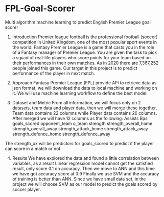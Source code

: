 # FPL-Goal-Scorer
Multi algorithm machine learning to predict English Premier League goal scorer

1. Introduction
Premier league football is the professional football (soccer) competition in United Kingdom, one of the most popular sport events in the world. Fantasy Premier League is a game that casts you in the role of a Fantasy manager of Premier League. You are given the task to pick a squad of real-life players who score points for your team based on their performances in their own matches. As in 2020 there are 7,367,252 people joined this game. Our target in this project is to predict performance of the player in next match.

2. Approach
Fantasy Premier League (FPL) provide API to retrieve data as json format, we will download the data to local machine and working on it. We will use machine learning workflow to define the best model.


3. Dataset and Metric
From all information, we will focus only on 2 datasets, team data and player data, then we will merge these together. Team data contains 22 columns while Player data contains 20 columns. After merged we will have 12 columns as the following:
Assists 
Bps 
goals_scored 
opponent_team
o_team
strength
strength_overall_home
strength_overall_away
strength_attack_home
strength_attack_away
strength_defence_home
strength_defence_away

The strength_xx will be predictors for goals_scored to predict if the player can score in a match or not.

4. Results
We have explored the data and found a little correlation between variables, as a result Linear regression model cannot get the satisfied result, only score 0.1 on accuracy. Then we move to ANN and this time we have got accuracy score at 0.9 Finally we use SVM and the accuracy of training is better than ANN.
Since we have small data set, in the project we will choose SVM as our model to predict the goals scored by soccer player.



